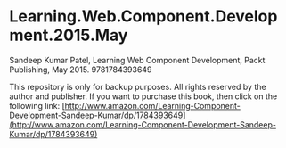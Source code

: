 # Learning.Web.Component.Development.2015.May
Sandeep Kumar Patel, Learning Web Component Development, Packt Publishing, May 2015. 9781784393649

This repository is only for backup purposes. All rights reserved by the author and publisher.
If you want to purchase this book, then click on the following link: [http://www.amazon.com/Learning-Component-Development-Sandeep-Kumar/dp/1784393649](http://www.amazon.com/Learning-Component-Development-Sandeep-Kumar/dp/1784393649)
